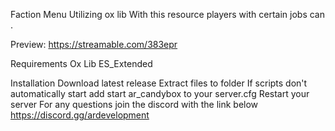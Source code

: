 Faction Menu Utilizing ox lib
With this resource players with certain jobs can .

Preview: https://streamable.com/383epr

Requirements
Ox Lib ES_Extended

Installation
Download latest release
Extract files to folder
If scripts don't automatically start add start ar_candybox to your server.cfg
Restart your server
For any questions join the discord with the link below https://discord.gg/ardevelopment
